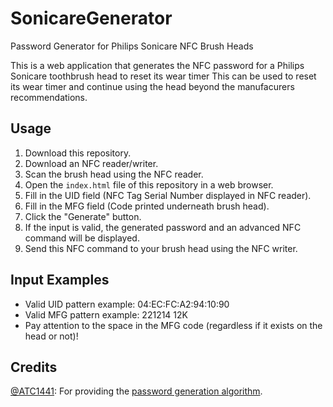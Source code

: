 # SonicareGenerator
Password Generator for Philips Sonicare NFC Brush Heads

This is a web application that generates the NFC password for a Philips Sonicare toothbrush head to reset its wear timer 
This can be used to reset its wear timer and continue using the head beyond the manufacurers recommendations.

## Usage

1. Download this repository.
2. Download an NFC reader/writer.
3. Scan the brush head using the NFC reader.
4. Open the `index.html` file of this repository in a web browser.
5. Fill in the UID field (NFC Tag Serial Number displayed in NFC reader).
6. Fill in the MFG field (Code printed underneath brush head).
7. Click the "Generate" button.
8. If the input is valid, the generated password and an advanced NFC command will be displayed.
9. Send this NFC command to your brush head using the NFC writer.

## Input Examples

- Valid UID pattern example: 04:EC:FC:A2:94:10:90
- Valid MFG pattern example: 221214 12K
- Pay attention to the space in the MFG code (regardless if it exists on the head or not)!

## Credits

[@ATC1441](https://github.com/atc1441): For providing the [password generation algorithm](https://gist.github.com/atc1441/41af75048e4c22af1f5f0d4c1d94bb56).
